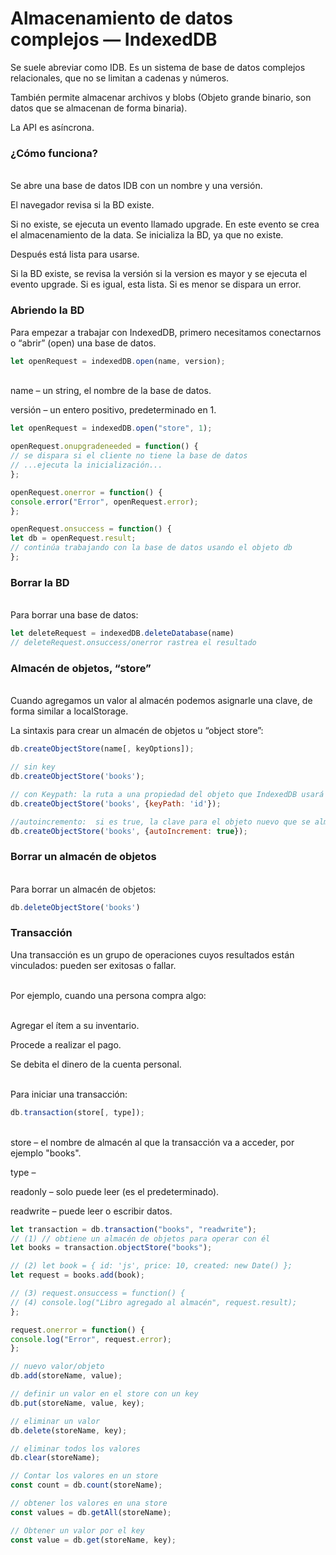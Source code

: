 # Almacenamiento de datos complejos — IndexedDB

Se suele abreviar como IDB. Es un sistema de base de datos complejos relacionales, que no se limitan a cadenas y números.&#x20;

También permite almacenar archivos y blobs (Objeto grande binario, son datos que se almacenan de forma binaria).&#x20;

La API es asíncrona.

### &#x20;¿Cómo funciona?

\
Se abre una base de datos IDB con un nombre y una versión.

El navegador revisa si la BD existe.

Si no existe, se ejecuta un evento llamado upgrade. En este evento se crea el almacenamiento de la data. Se inicializa la BD, ya que no existe.

Después está lista para usarse.

Si la BD existe, se revisa la versión si la version es mayor y se ejecuta el evento upgrade. Si es igual, esta lista. Si es menor se dispara un error.

&#x20;

### Abriendo la BD

Para empezar a trabajar con IndexedDB, primero necesitamos conectarnos o “abrir” (open) una base de datos.

```javascript
let openRequest = indexedDB.open(name, version);
```

\
name – un string, el nombre de la base de datos.

versión – un entero positivo, predeterminado en 1.

```javascript
let openRequest = indexedDB.open("store", 1); 

openRequest.onupgradeneeded = function() { 
// se dispara si el cliente no tiene la base de datos 
// ...ejecuta la inicialización... 
};

openRequest.onerror = function() { 
console.error("Error", openRequest.error); 
}; 

openRequest.onsuccess = function() { 
let db = openRequest.result; 
// continúa trabajando con la base de datos usando el objeto db 
};
```

### Borrar la BD

\
Para borrar una base de datos:

```javascript
let deleteRequest = indexedDB.deleteDatabase(name) 
// deleteRequest.onsuccess/onerror rastrea el resultado
```

### Almacén de objetos, “store”

\
Cuando agregamos un valor al almacén podemos asignarle una clave, de forma similar a localStorage.

La sintaxis para crear un almacén de objetos u “object store”:

```javascript
db.createObjectStore(name[, keyOptions]);

// sin key
db.createObjectStore('books');

// con Keypath: la ruta a una propiedad del objeto que IndexedDB usará como clave 
db.createObjectStore('books', {keyPath: 'id'});

//autoincremento:  si es true, la clave para el objeto nuevo que se almacene se generará automáticamente con un número autoincremental.
db.createObjectStore('books', {autoIncrement: true});
```



### Borrar un almacén de objetos

\
Para borrar un almacén de objetos:



```javascript
db.deleteObjectStore('books')
```



### Transacción



Una transacción es un grupo de operaciones cuyos resultados están vinculados: pueden ser exitosas o fallar.

\
Por ejemplo, cuando una persona compra algo:

\
Agregar el ítem a su inventario.

Procede a realizar el pago.

Se debita el dinero de la cuenta personal.

\
Para iniciar una transacción:

```javascript
db.transaction(store[, type]);
```

\
store – el nombre de almacén al que la transacción va a acceder, por ejemplo "books".&#x20;

type –&#x20;

readonly – solo puede leer (es el predeterminado).

readwrite – puede leer o escribir datos.



```javascript
let transaction = db.transaction("books", "readwrite"); 
// (1) // obtiene un almacén de objetos para operar con él 
let books = transaction.objectStore("books"); 

// (2) let book = { id: 'js', price: 10, created: new Date() }; 
let request = books.add(book); 

// (3) request.onsuccess = function() { 
// (4) console.log("Libro agregado al almacén", request.result); 
}; 

request.onerror = function() { 
console.log("Error", request.error); 
};

// nuevo valor/objeto
db.add(storeName, value); 

// definir un valor en el store con un key
db.put(storeName, value, key); 

// eliminar un valor
db.delete(storeName, key); 

// eliminar todos los valores
db.clear(storeName); 

// Contar los valores en un store
const count = db.count(storeName); 

// obtener los valores en una store
const values = db.getAll(storeName); 

// Obtener un valor por el key
const value = db.get(storeName, key); 



```





